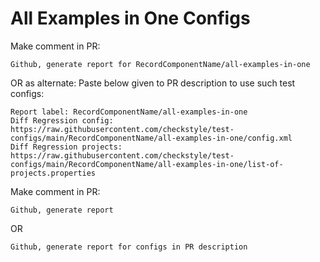 # All Examples in One Configs
Make comment in PR:
```
Github, generate report for RecordComponentName/all-examples-in-one
```
OR as alternate:
Paste below given to PR description to use such test configs:
```
Report label: RecordComponentName/all-examples-in-one
Diff Regression config: https://raw.githubusercontent.com/checkstyle/test-configs/main/RecordComponentName/all-examples-in-one/config.xml
Diff Regression projects: https://raw.githubusercontent.com/checkstyle/test-configs/main/RecordComponentName/all-examples-in-one/list-of-projects.properties
```
Make comment in PR:
```
Github, generate report
```
OR
```
Github, generate report for configs in PR description
```
